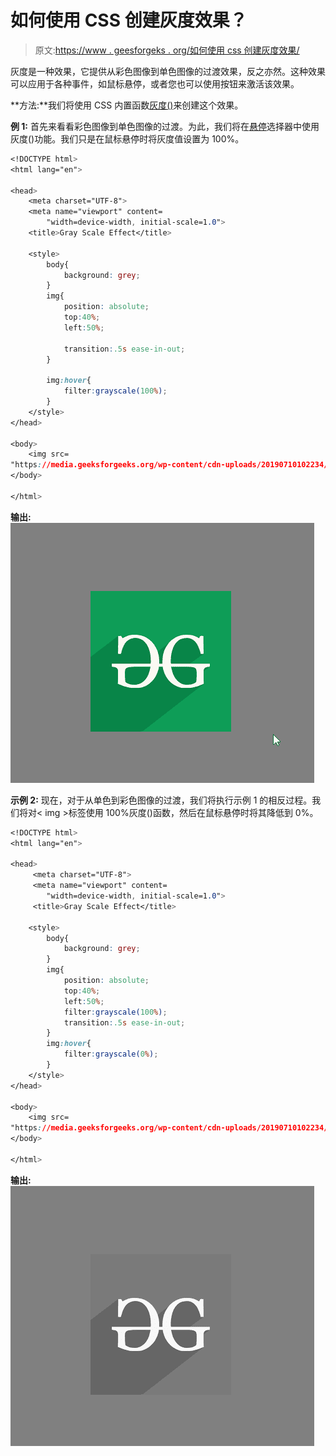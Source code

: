 # 如何使用 CSS 创建灰度效果？

> 原文:[https://www . geesforgeks . org/如何使用 css 创建灰度效果/](https://www.geeksforgeeks.org/how-to-create-a-grayscale-effect-using-css/)

灰度是一种效果，它提供从彩色图像到单色图像的过渡效果，反之亦然。这种效果可以应用于各种事件，如鼠标悬停，或者您也可以使用按钮来激活该效果。

**方法:**我们将使用 CSS 内置函数[灰度()](https://www.geeksforgeeks.org/convert-an-image-into-grayscale-image-using-html-css/)来创建这个效果。

**例 1:** 首先来看看彩色图像到单色图像的过渡。为此，我们将在[悬停](https://www.geeksforgeeks.org/css-hover-selector/)选择器中使用灰度()功能。我们只是在鼠标悬停时将灰度值设置为 100%。

```css
<!DOCTYPE html>
<html lang="en">

<head>
    <meta charset="UTF-8">
    <meta name="viewport" content=
        "width=device-width, initial-scale=1.0">
    <title>Gray Scale Effect</title>

    <style>
        body{
            background: grey;
        }
        img{
            position: absolute;
            top:40%;
            left:50%;

            transition:.5s ease-in-out;
        }

        img:hover{     
            filter:grayscale(100%);
        }
    </style>
</head>

<body>
    <img src=
"https://media.geeksforgeeks.org/wp-content/cdn-uploads/20190710102234/download3.png">
</body>

</html>
```

**输出:**
![](img/095121d0d3c9651bd3afc09e7bc17d3a.png)

**示例 2:** 现在，对于从单色到彩色图像的过渡，我们将执行示例 1 的相反过程。我们将对< img >标签使用 100%灰度()函数，然后在鼠标悬停时将其降低到 0%。

```css
<!DOCTYPE html>
<html lang="en">

<head>
     <meta charset="UTF-8">
     <meta name="viewport" content=
        "width=device-width, initial-scale=1.0">
     <title>Gray Scale Effect</title>

    <style>
        body{
            background: grey;
        }
        img{
            position: absolute;
            top:40%;
            left:50%;
            filter:grayscale(100%);
            transition:.5s ease-in-out;
        }
        img:hover{
            filter:grayscale(0%);
        }
    </style>
</head>

<body>
    <img src=
"https://media.geeksforgeeks.org/wp-content/cdn-uploads/20190710102234/download3.png">
</body>

</html>
```

**输出:**
![](img/5a53f176b290d15600ec5ef50e7595b3.png)